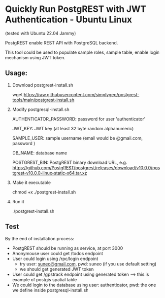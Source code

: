 # Quickly Run PostgREST with JWT Authentication - Ubuntu Linux
(tested with Ubuntu 22.04 Jammy)

PostgREST enable REST API with PostgreSQL backend.

This tool could be used to populate sample roles, sample table, enable login mechanism using JWT token.

## Usage:

1. Download postgrest-install.sh

    wget https://raw.githubusercontent.com/simplygeo/postgrest-tools/main/postgrest-install.sh

2. Modify postgresql-install.sh

    AUTHENTICATOR_PASSWORD: password for user 'authenticator'

    JWT_KEY: JWT key (at least 32 byte random alphanumeric)

    SAMPLE_USER: sample username (email would be <username>@gmail.com, password <username>)

    DB_NAME: database name

    POSTGREST_BIN: PostgREST binary download URL, e.g. https://github.com/PostgREST/postgrest/releases/download/v10.0.0/postgrest-v10.0.0-linux-static-x64.tar.xz

3. Make it executable

    chmod +x ./postgrest-install.sh

4. Run it

    ./postgrest-install.sh


## Test

By the end of installation process:
- PostgREST should be running as service, at port 3000
- Anonymouse user could get /todos endpoint
- User could login using /rpc/login endpoint
    - try user: suneo@gmail.com, pwd: suneo (if you use default setting)
    - we should get generated JWT token
- User could get /gpstrack endpoint using generated token --> this is example of postgis spatial table
- We could login to the database using user: authenticator, pwd: the one we define inside postgresql-install.sh

